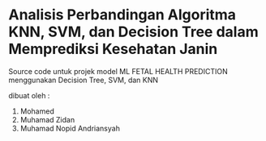 # Analisis Perbandingan Algoritma KNN, SVM, dan Decision Tree dalam Memprediksi Kesehatan Janin
Source code untuk projek model ML FETAL HEALTH PREDICTION menggunakan Decision Tree, SVM, dan KNN

dibuat oleh : 
1. Mohamed
2. Muhamad Zidan
3. Muhamad Nopid Andriansyah

